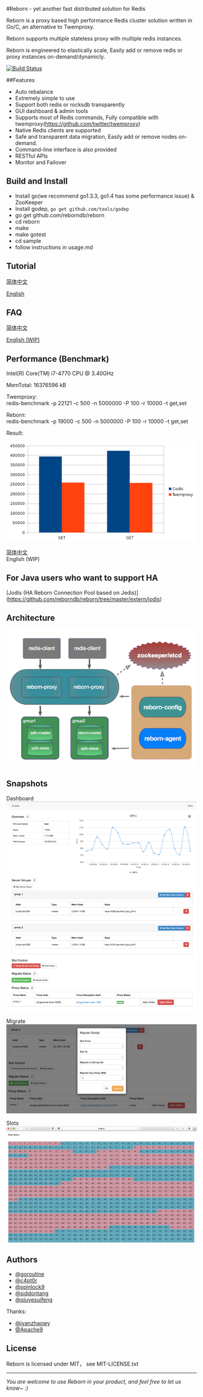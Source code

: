#Reborn - yet another fast distributed solution for Redis

Reborn is a proxy based high performance Redis cluster solution written in Go/C, an alternative to Twemproxy.

Reborn supports multiple stateless proxy with multiple redis instances.

Reborn is engineered to elastically scale, Easily add or remove redis or proxy instances on-demand/dynamicly.

[![Build Status](https://travis-ci.org/reborndb/reborn.svg)](https://travis-ci.org/reborndb/reborn)

##Features
* Auto rebalance
* Extremely simple to use 
* Support both redis or rocksdb transparently
* GUI dashboard & admin tools 
* Supports most of Redis commands, Fully compatible with twemproxy(https://github.com/twitter/twemproxy)
* Native Redis clients are supported
* Safe and transparent data migration, Easily add or remove nodes on-demand.
* Command-line interface is also provided
* RESTful APIs
* Monitor and Failover

## Build and Install

* Install go(we recommend go1.3.3, go1.4 has some performance issue) & ZooKeeper
* Install godep, `go get github.com/tools/godep` 
* go get github.com/reborndb/reborn
* cd reborn
* make
* make gotest
* cd sample
* follow instructions in usage.md

## Tutorial

[简体中文](https://github.com/reborndb/reborn/blob/master/doc/tutorial_zh.md)

[English](https://github.com/reborndb/reborn/blob/master/doc/tutorial_en.md)

## FAQ

[简体中文](https://github.com/reborndb/reborn/blob/master/doc/FAQ_zh.md)

[English (WIP) ](https://github.com/reborndb/reborn/blob/master/doc/FAQ_en.md)

## Performance (Benchmark)
Intel(R) Core(TM) i7-4770 CPU @ 3.40GHz

MemTotal: 16376596 kB


Twemproxy:  
  redis-benchmark -p 22121 -c 500 -n 5000000 -P 100 -r 10000 -t get,set
  
Reborn:  
  redis-benchmark -p 19000 -c 500 -n 5000000 -P 100 -r 10000 -t get,set

Result:  

![main](doc/bench.png)  



[简体中文](https://github.com/reborndb/reborn/blob/master/doc/benchmark_zh.md)  
English (WIP)

## For Java users who want to support HA

[Jodis \(HA Reborn Connection Pool based on Jedis\)] (https://github.com/reborndb/reborn/tree/master/extern/jodis)

## Architecture

![architecture](doc/pictures/architecture.png)

## Snapshots

Dashboard
![main](doc/pictures/snapshot.png)

Migrate
![migrate](doc/pictures/snapshot_migrate.png)

Slots
![slots](doc/pictures/slots.png)

## Authors

* [@goroutine](https://github.com/ngaut)
* [@c4pt0r](https://github.com/c4pt0r)
* [@spinlock9](https://github.com/spinlock)
* [@siddontang](https://github.com/siddontang)
* [@qiuyesuifeng](https://github.com/qiuyesuifeng)

Thanks:

* [@ivanzhaowy](https://github.com/ivanzhaowy)
* [@Apache9](https://github.com/apache9)

## License

Reborn is licensed under MIT， see MIT-LICENSE.txt

-------------
*You are welcome to use Reborn in your product, and feel free to let us know~ :)*
